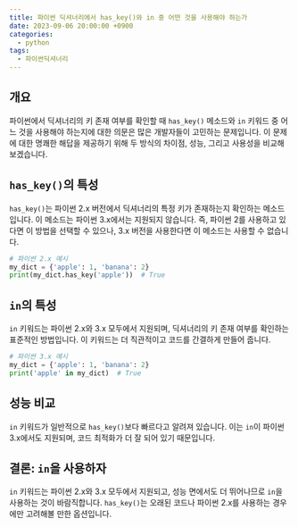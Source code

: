 ```yaml
---
title: 파이썬 딕셔너리에서 has_key()와 in 중 어떤 것을 사용해야 하는가
date: 2023-09-06 20:00:00 +0900
categories:
  - python
tags:
  - 파이썬딕셔너리
---
```


## 개요
파이썬에서 딕셔너리의 키 존재 여부를 확인할 때 `has_key()` 메소드와 `in` 키워드 중 어느 것을 사용해야 하는지에 대한 의문은 많은 개발자들이 고민하는 문제입니다. 이 문제에 대한 명쾌한 해답을 제공하기 위해 두 방식의 차이점, 성능, 그리고 사용성을 비교해보겠습니다.

## `has_key()`의 특성
`has_key()`는 파이썬 2.x 버전에서 딕셔너리의 특정 키가 존재하는지 확인하는 메소드입니다. 이 메소드는 파이썬 3.x에서는 지원되지 않습니다. 즉, 파이썬 2를 사용하고 있다면 이 방법을 선택할 수 있으나, 3.x 버전을 사용한다면 이 메소드는 사용할 수 없습니다.

```python
# 파이썬 2.x 예시
my_dict = {'apple': 1, 'banana': 2}
print(my_dict.has_key('apple'))  # True
```

## `in`의 특성
`in` 키워드는 파이썬 2.x와 3.x 모두에서 지원되며, 딕셔너리의 키 존재 여부를 확인하는 표준적인 방법입니다. 이 키워드는 더 직관적이고 코드를 간결하게 만들어 줍니다.

```python
# 파이썬 3.x 예시
my_dict = {'apple': 1, 'banana': 2}
print('apple' in my_dict)  # True
```

## 성능 비교
`in` 키워드가 일반적으로 `has_key()`보다 빠르다고 알려져 있습니다. 이는 `in`이 파이썬 3.x에서도 지원되며, 코드 최적화가 더 잘 되어 있기 때문입니다.

## 결론: `in`을 사용하자
`in` 키워드는 파이썬 2.x와 3.x 모두에서 지원되고, 성능 면에서도 더 뛰어나므로 `in`을 사용하는 것이 바람직합니다. `has_key()`는 오래된 코드나 파이썬 2.x를 사용하는 경우에만 고려해볼 만한 옵션입니다.